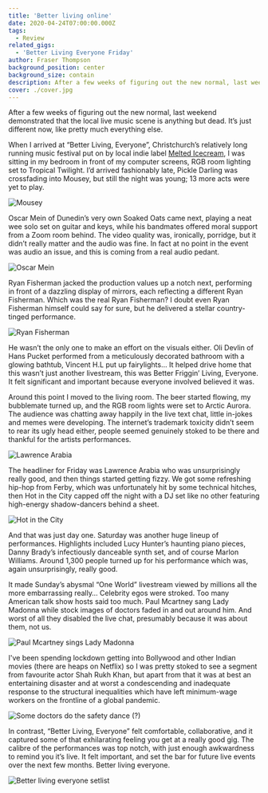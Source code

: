 ```yaml
---
title: 'Better living online'
date: 2020-04-24T07:00:00.000Z
tags:
  - Review
related_gigs:
  - 'Better Living Everyone Friday'
author: Fraser Thompson
background_position: center
background_size: contain
description: After a few weeks of figuring out the new normal, last weekend demonstrated that the local live music scene is anything but dead. It’s just different now, like pretty much everything else.
cover: ./cover.jpg
---
```


After a few weeks of figuring out the new normal, last weekend demonstrated that the local live music scene is anything but dead. It’s just different now, like pretty much everything else.

When I arrived at “Better Living, Everyone”, Christchurch’s relatively long running music festival put on by local indie label [Melted Icecream](https://meltedicecream.co.nz/), I was sitting in my bedroom in front of my computer screens, RGB room lighting set to Tropical Twilight. I’d arrived fashionably late, Pickle Darling was crossfading into Mousey, but still the night was young; 13 more acts were yet to play.

![Mousey](./P1650437_DxO.jpg)

Oscar Mein of Dunedin’s very own Soaked Oats came next, playing a neat wee solo set on guitar and keys, while his bandmates offered moral support from a Zoom room behind. The video quality was, ironically, porridge, but it didn’t really matter and the audio was fine. In fact at no point in the event was audio an issue, and this is coming from a real audio pedant.

![Oscar Mein](./P1650454_DxO.jpg)

Ryan Fisherman jacked the production values up a notch next, performing in front of a dazzling display of mirrors, each reflecting a different Ryan Fisherman. Which was the real Ryan Fisherman? I doubt even Ryan Fisherman himself could say for sure, but he delivered a stellar country-tinged performance.

![Ryan Fisherman](./P1650493_DxO.jpg)

He wasn’t the only one to make an effort on the visuals either. Oli Devlin of Hans Pucket performed from a meticulously decorated bathroom with a glowing bathtub, Vincent H.L put up fairylights... It helped drive home that this wasn’t just another livestream, this was Better Friggin’ Living, Everyone. It felt significant and important because everyone involved believed it was.

Around this point I moved to the living room. The beer started flowing, my bubblemate turned up, and the RGB room lights were set to Arctic Aurora. The audience was chatting away happily in the live text chat, little in-jokes and memes were developing. The internet’s trademark toxicity didn’t seem to rear its ugly head either, people seemed genuinely stoked to be there and thankful for the artists performances.

![Lawrence Arabia](./P1650642_DxO.jpg)

The headliner for Friday was Lawrence Arabia who was unsurprisingly really good, and then things started getting fizzy. We got some refreshing hip-hop from Ferby, which was unfortunately hit by some technical hitches, then Hot in the City capped off the night with a DJ set like no other featuring high-energy shadow-dancers behind a sheet.

![Hot in the City](./P1650689_DxO.jpg)

And that was just day one. Saturday was another huge lineup of performances. Highlights included Lucy Hunter’s haunting piano pieces, Danny Brady’s infectiously danceable synth set, and of course Marlon Williams. Around 1,300 people turned up for his performance which was, again unsurprisingly, really good.

It made Sunday’s abysmal “One World” livestream viewed by millions all the more embarrassing really… Celebrity egos were stroked. Too many American talk show hosts said too much. Paul Mcartney sang Lady Madonna while stock images of doctors faded in and out around him. And worst of all they disabled the live chat, presumably because it was about them, not us.

![Paul Mcartney sings Lady Madonna](./oneworld1.jpg)

I've been spending lockdown getting into Bollywood and other Indian movies (there are heaps on Netflix) so I was pretty stoked to see a segment from favourite actor Shah Rukh Khan, but apart from that it was at best an entertaining disaster and at worst a condescending and inadequate response to the structural inequalities which have left minimum-wage workers on the frontline of a global pandemic.

![Some doctors do the safety dance (?)](./oneworld2.jpg)

In contrast, “Better Living, Everyone” felt comfortable, collaborative, and it captured some of that exhilarating feeling you get at a really good gig. The calibre of the performances was top notch, with just enough awkwardness to remind you it’s live. It felt important, and set the bar for future live events over the next few months. Better living everyone.

![Better living everyone setlist](./poster.jpg)
